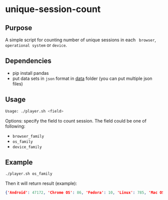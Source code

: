 # unique-session-count

## Purpose

A simple script for counting number of unique sessions in each ` browser`, `operational system` or `device`.


## Dependencies
- pip install pandas
- put data sets in `json` format in [data](data/) folder (you can put multiple json files)

## Usage

```bash
Usage: ./player.sh <field>
```
Options: specify the field to count session. The field could be one of following:
- `browser_family`
- `os_family`
- `device_family`

## Example

```bash
./player.sh os_family
```
Then it will return result (example):
```json
{'Android': 47172, 'Chrome OS': 86, 'Fedora': 10, 'Linux': 785, 'Mac OS X': 1809, 'Other': 7625, 'Ubuntu': 172, 'Windows 10': 18686, 'Windows 7': 15317, 'Windows 8': 462, 'Windows 8.1': 2366, 'Windows Phone': 97, 'Windows RT': 3, 'Windows RT 8.1': 1, 'Windows Vista': 83, 'Windows XP': 342, 'iOS': 13340}
```
